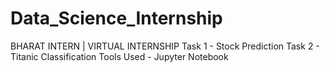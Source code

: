 # Data_Science_Internship
BHARAT INTERN | VIRTUAL INTERNSHIP 
Task 1 - Stock Prediction
Task 2 - Titanic Classification
Tools Used - Jupyter Notebook
